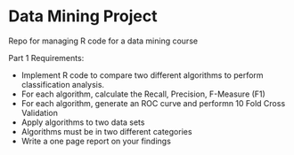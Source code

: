 # Data Mining Project
Repo for managing R code for a data mining course

Part 1 Requirements:
* Implement R code to compare two different algorithms to perform classification analysis.
* For each algorithm, calculate the Recall, Precision, F-Measure (F1)
* For each algorithm, generate an ROC curve and performn 10 Fold Cross Validation
* Apply algorithms to two data sets
* Algorithms must be in two different categories
* Write a one page report on your findings

